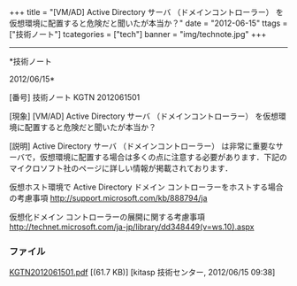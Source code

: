﻿+++
title = "[VM/AD] Active Directory サーバ （ドメインコントローラー） を仮想環境に配置すると危険だと聞いたが本当か？"
date = "2012-06-15"
ttags = ["技術ノート"]
tcategories = ["tech"]
banner = "img/technote.jpg"
+++

-----------------------------------------------------------------------------------------------------------------------------

*技術ノート

2012/06/15*


[番号]
技術ノート KGTN 2012061501

[現象]
[VM/AD] Active Directory サーバ （ドメインコントローラー）
を仮想環境に配置すると危険だと聞いたが本当か？

[説明]
Active Directory サーバ （ドメインコントローラー）
は非常に重要なサーバで，仮想環境に配置する場合は多くの点に注意する必要があります．下記のマイクロソフト社のページに詳しい情報が掲載されております．

仮想ホスト環境で Active Directory ドメイン
コントローラーをホストする場合の考慮事項
<http://support.microsoft.com/kb/888794/ja>

仮想化ドメイン コントローラーの展開に関する考慮事項
<http://technet.microsoft.com/ja-jp/library/dd348449(v=ws.10).aspx>


### ファイル

 
 


[KGTN2012061501.pdf](http://techreport.kitasp.net/attachments/download/908/KGTN2012061501.pdf)
 [(61.7 KB)] [kitasp 技術センター, 2012/06/15
09:38]


 


 

